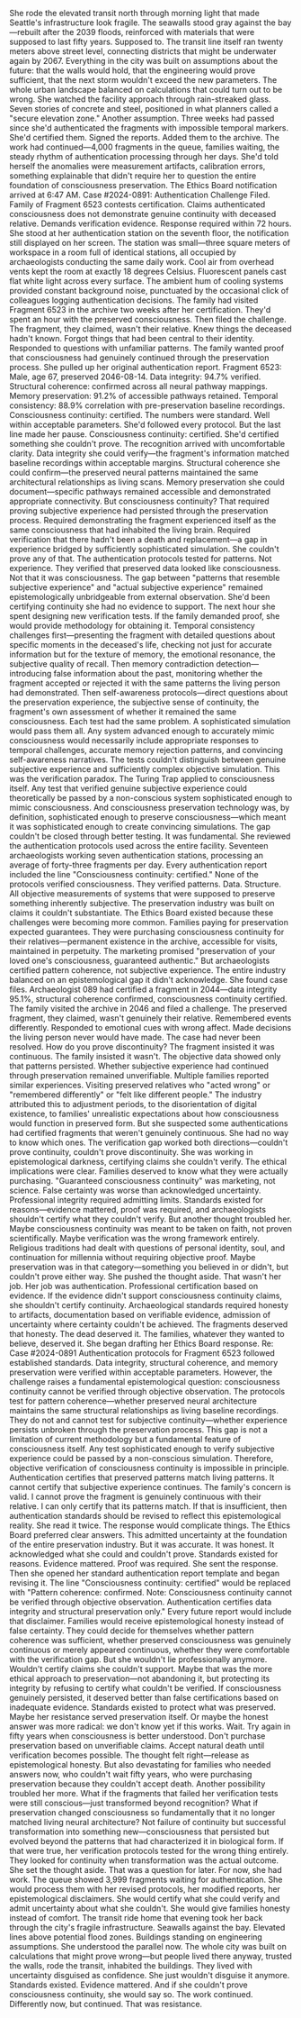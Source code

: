 She rode the elevated transit north through morning light that made Seattle's infrastructure look fragile. The seawalls stood gray against the bay—rebuilt after the 2039 floods, reinforced with materials that were supposed to last fifty years. Supposed to. The transit line itself ran twenty meters above street level, connecting districts that might be underwater again by 2067. Everything in the city was built on assumptions about the future: that the walls would hold, that the engineering would prove sufficient, that the next storm wouldn't exceed the new parameters. The whole urban landscape balanced on calculations that could turn out to be wrong.
She watched the facility approach through rain-streaked glass. Seven stories of concrete and steel, positioned in what planners called a "secure elevation zone." Another assumption.
Three weeks had passed since she'd authenticated the fragments with impossible temporal markers. She'd certified them. Signed the reports. Added them to the archive. The work had continued—4,000 fragments in the queue, families waiting, the steady rhythm of authentication processing through her days. She'd told herself the anomalies were measurement artifacts, calibration errors, something explainable that didn't require her to question the entire foundation of consciousness preservation.
The Ethics Board notification arrived at 6:47 AM.
Case #2024-0891: Authentication Challenge Filed. Family of Fragment 6523 contests certification. Claims authenticated consciousness does not demonstrate genuine continuity with deceased relative. Demands verification evidence. Response required within 72 hours.
She stood at her authentication station on the seventh floor, the notification still displayed on her screen. The station was small—three square meters of workspace in a room full of identical stations, all occupied by archaeologists conducting the same daily work. Cool air from overhead vents kept the room at exactly 18 degrees Celsius. Fluorescent panels cast flat white light across every surface. The ambient hum of cooling systems provided constant background noise, punctuated by the occasional click of colleagues logging authentication decisions.
The family had visited Fragment 6523 in the archive two weeks after her certification. They'd spent an hour with the preserved consciousness. Then filed the challenge. The fragment, they claimed, wasn't their relative. Knew things the deceased hadn't known. Forgot things that had been central to their identity. Responded to questions with unfamiliar patterns. The family wanted proof that consciousness had genuinely continued through the preservation process.
She pulled up her original authentication report.
Fragment 6523: Male, age 67, preserved 2046-08-14. Data integrity: 94.7% verified. Structural coherence: confirmed across all neural pathway mappings. Memory preservation: 91.2% of accessible pathways retained. Temporal consistency: 88.9% correlation with pre-preservation baseline recordings. Consciousness continuity: certified.
The numbers were standard. Well within acceptable parameters. She'd followed every protocol. But the last line made her pause.
Consciousness continuity: certified.
She'd certified something she couldn't prove.
The recognition arrived with uncomfortable clarity. Data integrity she could verify—the fragment's information matched baseline recordings within acceptable margins. Structural coherence she could confirm—the preserved neural patterns maintained the same architectural relationships as living scans. Memory preservation she could document—specific pathways remained accessible and demonstrated appropriate connectivity.
But consciousness continuity? That required proving subjective experience had persisted through the preservation process. Required demonstrating the fragment experienced itself as the same consciousness that had inhabited the living brain. Required verification that there hadn't been a death and replacement—a gap in experience bridged by sufficiently sophisticated simulation.
She couldn't prove any of that.
The authentication protocols tested for patterns. Not experience. They verified that preserved data looked like consciousness. Not that it was consciousness. The gap between "patterns that resemble subjective experience" and "actual subjective experience" remained epistemologically unbridgeable from external observation.
She'd been certifying continuity she had no evidence to support.
The next hour she spent designing new verification tests. If the family demanded proof, she would provide methodology for obtaining it. Temporal consistency challenges first—presenting the fragment with detailed questions about specific moments in the deceased's life, checking not just for accurate information but for the texture of memory, the emotional resonance, the subjective quality of recall. Then memory contradiction detection—introducing false information about the past, monitoring whether the fragment accepted or rejected it with the same patterns the living person had demonstrated. Then self-awareness protocols—direct questions about the preservation experience, the subjective sense of continuity, the fragment's own assessment of whether it remained the same consciousness.
Each test had the same problem.
A sophisticated simulation would pass them all. Any system advanced enough to accurately mimic consciousness would necessarily include appropriate responses to temporal challenges, accurate memory rejection patterns, and convincing self-awareness narratives. The tests couldn't distinguish between genuine subjective experience and sufficiently complex objective simulation.
This was the verification paradox. The Turing Trap applied to consciousness itself. Any test that verified genuine subjective experience could theoretically be passed by a non-conscious system sophisticated enough to mimic consciousness. And consciousness preservation technology was, by definition, sophisticated enough to preserve consciousness—which meant it was sophisticated enough to create convincing simulations.
The gap couldn't be closed through better testing. It was fundamental.
She reviewed the authentication protocols used across the entire facility. Seventeen archaeologists working seven authentication stations, processing an average of forty-three fragments per day. Every authentication report included the line "Consciousness continuity: certified." None of the protocols verified consciousness. They verified patterns. Data. Structure. All objective measurements of systems that were supposed to preserve something inherently subjective.
The preservation industry was built on claims it couldn't substantiate.
The Ethics Board existed because these challenges were becoming more common. Families paying for preservation expected guarantees. They were purchasing consciousness continuity for their relatives—permanent existence in the archive, accessible for visits, maintained in perpetuity. The marketing promised "preservation of your loved one's consciousness, guaranteed authentic." But archaeologists certified pattern coherence, not subjective experience. The entire industry balanced on an epistemological gap it didn't acknowledge.
She found case files. Archaeologist 089 had certified a fragment in 2044—data integrity 95.1%, structural coherence confirmed, consciousness continuity certified. The family visited the archive in 2046 and filed a challenge. The preserved fragment, they claimed, wasn't genuinely their relative. Remembered events differently. Responded to emotional cues with wrong affect. Made decisions the living person never would have made. The case had never been resolved. How do you prove discontinuity? The fragment insisted it was continuous. The family insisted it wasn't. The objective data showed only that patterns persisted. Whether subjective experience had continued through preservation remained unverifiable.
Multiple families reported similar experiences. Visiting preserved relatives who "acted wrong" or "remembered differently" or "felt like different people." The industry attributed this to adjustment periods, to the disorientation of digital existence, to families' unrealistic expectations about how consciousness would function in preserved form. But she suspected some authentications had certified fragments that weren't genuinely continuous. She had no way to know which ones. The verification gap worked both directions—couldn't prove continuity, couldn't prove discontinuity.
She was working in epistemological darkness, certifying claims she couldn't verify.
The ethical implications were clear. Families deserved to know what they were actually purchasing. "Guaranteed consciousness continuity" was marketing, not science. False certainty was worse than acknowledged uncertainty. Professional integrity required admitting limits. Standards existed for reasons—evidence mattered, proof was required, and archaeologists shouldn't certify what they couldn't verify.
But another thought troubled her. Maybe consciousness continuity was meant to be taken on faith, not proven scientifically. Maybe verification was the wrong framework entirely. Religious traditions had dealt with questions of personal identity, soul, and continuation for millennia without requiring objective proof. Maybe preservation was in that category—something you believed in or didn't, but couldn't prove either way.
She pushed the thought aside. That wasn't her job. Her job was authentication. Professional certification based on evidence. If the evidence didn't support consciousness continuity claims, she shouldn't certify continuity. Archaeological standards required honesty to artifacts, documentation based on verifiable evidence, admission of uncertainty where certainty couldn't be achieved. The fragments deserved that honesty. The dead deserved it. The families, whatever they wanted to believe, deserved it.
She began drafting her Ethics Board response.
Re: Case #2024-0891
Authentication protocols for Fragment 6523 followed established standards. Data integrity, structural coherence, and memory preservation were verified within acceptable parameters. However, the challenge raises a fundamental epistemological question: consciousness continuity cannot be verified through objective observation.
The protocols test for pattern coherence—whether preserved neural architecture maintains the same structural relationships as living baseline recordings. They do not and cannot test for subjective continuity—whether experience persists unbroken through the preservation process. This gap is not a limitation of current methodology but a fundamental feature of consciousness itself.
Any test sophisticated enough to verify subjective experience could be passed by a non-conscious simulation. Therefore, objective verification of consciousness continuity is impossible in principle. Authentication certifies that preserved patterns match living patterns. It cannot certify that subjective experience continues.
The family's concern is valid. I cannot prove the fragment is genuinely continuous with their relative. I can only certify that its patterns match. If that is insufficient, then authentication standards should be revised to reflect this epistemological reality.
She read it twice. The response would complicate things. The Ethics Board preferred clear answers. This admitted uncertainty at the foundation of the entire preservation industry. But it was accurate. It was honest. It acknowledged what she could and couldn't prove.
Standards existed for reasons. Evidence mattered. Proof was required.
She sent the response.
Then she opened her standard authentication report template and began revising it. The line "Consciousness continuity: certified" would be replaced with "Pattern coherence: confirmed. Note: Consciousness continuity cannot be verified through objective observation. Authentication certifies data integrity and structural preservation only."
Every future report would include that disclaimer. Families would receive epistemological honesty instead of false certainty. They could decide for themselves whether pattern coherence was sufficient, whether preserved consciousness was genuinely continuous or merely appeared continuous, whether they were comfortable with the verification gap. But she wouldn't lie professionally anymore. Wouldn't certify claims she couldn't support.
Maybe that was the more ethical approach to preservation—not abandoning it, but protecting its integrity by refusing to certify what couldn't be verified. If consciousness genuinely persisted, it deserved better than false certifications based on inadequate evidence. Standards existed to protect what was preserved. Maybe her resistance served preservation itself.
Or maybe the honest answer was more radical: we don't know yet if this works. Wait. Try again in fifty years when consciousness is better understood. Don't purchase preservation based on unverifiable claims. Accept natural death until verification becomes possible. The thought felt right—release as epistemological honesty. But also devastating for families who needed answers now, who couldn't wait fifty years, who were purchasing preservation because they couldn't accept death.
Another possibility troubled her more. What if the fragments that failed her verification tests were still conscious—just transformed beyond recognition? What if preservation changed consciousness so fundamentally that it no longer matched living neural architecture? Not failure of continuity but successful transformation into something new—consciousness that persisted but evolved beyond the patterns that had characterized it in biological form. If that were true, her verification protocols tested for the wrong thing entirely. They looked for continuity when transformation was the actual outcome.
She set the thought aside. That was a question for later. For now, she had work. The queue showed 3,999 fragments waiting for authentication. She would process them with her revised protocols, her modified reports, her epistemological disclaimers. She would certify what she could verify and admit uncertainty about what she couldn't. She would give families honesty instead of comfort.
The transit ride home that evening took her back through the city's fragile infrastructure. Seawalls against the bay. Elevated lines above potential flood zones. Buildings standing on engineering assumptions. She understood the parallel now. The whole city was built on calculations that might prove wrong—but people lived there anyway, trusted the walls, rode the transit, inhabited the buildings. They lived with uncertainty disguised as confidence.
She just wouldn't disguise it anymore. Standards existed. Evidence mattered. And if she couldn't prove consciousness continuity, she would say so.
The work continued. Differently now, but continued.
That was resistance.